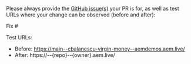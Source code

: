 Please always provide the [GitHub issue(s)](../issues) your PR is for, as well as test URLs where your change can be observed (before and after):

Fix #<gh-issue-id>

Test URLs:
- Before: https://main--cbalanescu-virgin-money--aemdemos.aem.live/
- After: https://<branch>--{repo}--{owner}.aem.live/
